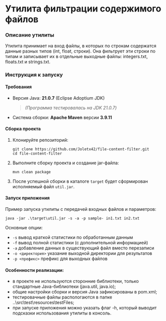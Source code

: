 # Утилита фильтрации содержимого файлов

### Описание утилиты

Утилита принимает на вход файлы, в которых по строкам содержатся данные разных типов (int, float, строки).
Она фильтрует эти строки по типам и записывает их в отдельные выходные файлы: integers.txt, floats.txt и strings.txt.

### Инструкция к запуску

#### Требования

- Версия Java: **21.0.7** (Eclipse Adoptium JDK)
  > _(Программа тестировалась на JDK 21.0.7)_
- Система сборки: **Apache Maven** версии **3.9.11**

#### Сборка проекта

1. Клонируйте репозиторий:

   ```
   git clone https://github.com/Joletx42/file-content-filter.git
   cd file-content-filter
   ```

2. Выполните сборку проекта и создание jar-файла:

   ```
   mvn clean package
   ```

3. После успешной сборки в каталоге `target` будет сформирован исполняемый файл `util.jar`.

#### Запуск приложения

Пример запуска утилиты с передачей входных файлов и параметров:

```
java -jar .\target\util.jar -s -a -p sample- in1.txt in2.txt
```

Основные опции:

- `-s` вывод краткой статистики по обработанным данным
- `-f` вывод полной статистики (с дополнительной информацией)
- `-a` добавление данных в существующий файл вместо перезаписи
- `-o <директория>` указание выходной директории для результатов
- `-p <префикс>` префикс для выходных файлов

#### Особенности реализации:

- в проекте не используются сторонние библиотеки, только стандартные Java-библиотеки (java.util, java.io);
- общие настройки сборки и версия Java зафиксированы в pom.xml;
- тестировачные файлы распологаются в папке ..\src\test\resources\testFiles;
- при запуске приложения можно указать флаг -h, который выводит подсказки использования утилиты в консоль.
